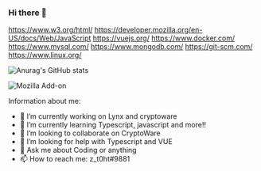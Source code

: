 ### Hi there 👋

https://www.w3.org/html/ https://developer.mozilla.org/en-US/docs/Web/JavaScript https://vuejs.org/ https://www.docker.com/ https://www.mysql.com/ https://www.mongodb.com/
https://git-scm.com/ https://www.linux.org/

![Anurag's GitHub stats](https://github-readme-stats.vercel.app/api?username=zinedinarnaut&theme=prussian&show_icons=true)

![Mozilla Add-on](https://img.shields.io/amo/users/Zinedinarnaut?label=users&style=flat-square)

Information about me:

- 🔭 I’m currently working on Lynx and cryptoware
- 🌱 I’m currently learning Typescript, javascript and more!!
- 👯 I’m looking to collaborate on CryptoWare
- 🤔 I’m looking for help with Typescript and VUE
- 💬 Ask me about Coding or anything
- 📫 How to reach me: z_t0ht#9881

